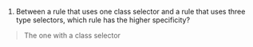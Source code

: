 1. Between a rule that uses one class selector and a rule that uses three type selectors, which rule has the higher specificity?
> The one with a class selector
